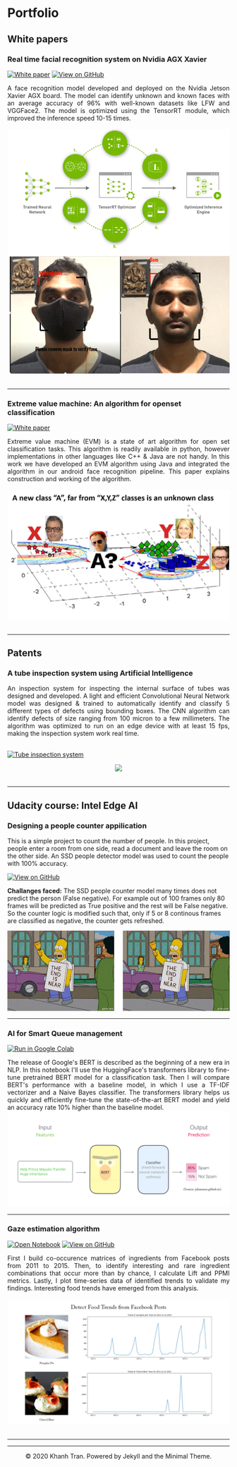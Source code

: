 # Portfolio

## White papers

### Real time facial recognition system on Nvidia AGX Xavier 

[![White paper](https://img.shields.io/badge/PDF-Read_paper-blue?logo=adobe-acrobat-reader&logoColor=white)](pdf/Face-on-edge-realtime-face-recognition.pdf)
[![View on GitHub](https://img.shields.io/badge/GitHub-View_on_GitHub-blue?logo=GitHub)](https://github.com/somasundaram1702/Unknown-face-recognition)

<div style="text-align: justify">A face recognition model developed and deployed on the Nvidia Jetson Xavier AGX board. The model can identify unknown and known faces with an average accuracy of 96% with well-known datasets like LFW and VGGFace2. The model is optimized using the TensorRT 
module, which improved the inference speed 10-15 times.</div>
<br>
<center><img src="images/Facerec_xavier_3.png"/></center>
<br>

---
### Extreme value machine: An algorithm for openset classification

[![White paper](https://img.shields.io/badge/PDF-Read_paper-blue?logo=adobe-acrobat-reader&logoColor=white)](pdf/EV_machine.pdf)

<div style="text-align: justify">Extreme value machine (EVM) is a state of art algorithm for open set classification tasks. This algorithm is readily available in python, however implementations in other languages like C++ & Java are not handy. In this work we have developed an EVM algorithm using Java and integrated the algorithm in our android face recognition pipeline. This paper explains construction and working of the algorithm.</div>
<br>
<center><img src="images/EVM_pic3.png"/></center>
<br>

---
## Patents
### A tube inspection system using Artificial Intelligence

<div style="text-align: justify">An inspection system for inspecting the internal surface of tubes was designed and developed. A light and efficient Convolutional Neural Network model was designed & trained to automatically identify and classify 5 different types of defects using bounding boxes. The CNN algorithm can identify defects of size ranging from 100 micron to a few millimeters. The algorithm was optimized to run on an edge device with at least 15 fps, making the inspection system work real time.</div>
<br>

[![Tube inspection system](https://img.shields.io/badge/Link-Read_patent-blue?logo=adobe-acrobat-reader&logoColor=white)](https://worldwide.espacenet.com/patent/search/family/062235809/publication/WO2019219956A1?q=somasundaram%20supriya%20sarkar%20sandvik)
<br>
<center><img src="images/blog_patent_pic.png"/></center>
<br>

---
## Udacity course: Intel Edge AI

### Designing a people counter appilication

This is a simple project to count the number of people. In this project, people enter a room from one side, read a document and leave the room on the other side. An SSD people detector model was used to count the people with 100% accuracy. 

[![View on GitHub](https://img.shields.io/badge/GitHub-View_on_GitHub-blue?logo=GitHub)](https://github.com/somasundaram1702/people-counter-python)

**Challanges faced:** The SSD people counter model many times does not predict the person (False negative). For example out of 100 frames only 80 frames will be predicted as True positive and the rest will be False negative. So the counter logic is modified such that, only if 5 or 8 continous frames are classified as negative, the counter gets refreshed.  


<center><img src="images/Pic_2.gif"/></center>

---
### AI for Smart Queue management

[![Run in Google Colab](https://img.shields.io/badge/Colab-Run_in_Google_Colab-blue?logo=Google&logoColor=FDBA18)](https://colab.research.google.com/drive/1f32gj5IYIyFipoINiC8P3DvKat-WWLUK)

<div style="text-align: justify">The release of Google's BERT is described as the beginning of a new era in NLP. In this notebook I'll use the HuggingFace's transformers library to fine-tune pretrained BERT model for a classification task. Then I will compare BERT's performance with a baseline model, in which I use a TF-IDF vectorizer and a Naive Bayes classifier. The transformers library helps us quickly and efficiently fine-tune the state-of-the-art BERT model and yield an accuracy rate 10% higher than the baseline model.</div>

<center><img src="images/BERT-classification.png"/></center>

---
### Gaze estimation algorithm

[![Open Notebook](https://img.shields.io/badge/Jupyter-Open_Notebook-blue?logo=Jupyter)](projects/detect-food-trends-facebook.html)
[![View on GitHub](https://img.shields.io/badge/GitHub-View_on_GitHub-blue?logo=GitHub)](https://github.com/chriskhanhtran/facebook-detect-food-trends)

<div style="text-align: justify">First I build co-occurence matrices of ingredients from Facebook posts from 2011 to 2015. Then, to identify interesting and rare ingredient combinations that occur more than by chance, I calculate Lift and PPMI metrics. Lastly, I plot time-series data of identified trends to validate my findings. Interesting food trends have emerged from this analysis.</div>
<br>
<center><img src="images/fb-food-trends.png"></center>
<br>

---


---
<center>© 2020 Khanh Tran. Powered by Jekyll and the Minimal Theme.</center>
